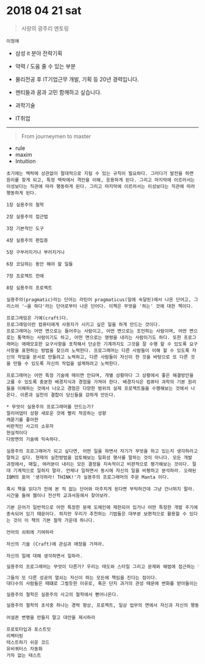 # 2018 04 21 sat

> 사랑의 광주리 멘토링

`이정애`
- 삼성 it 분야 전략기획
- 약력 / 도움 줄 수 있는 부분
- 물리전공 후 IT기업근무 개발, 기획 등 20년 경력입니다.
- 멘티들과 꿈과 고민 함깨하고 싶습니다.


- 과학기술
- IT취업

---
> From journeymen to master

- rule
- maxim
- Intuition

```
초기에는 맥락에 상관없이 절대적으로 지킬 수 있는 규칙이 필요하다. 그러다가 발전을 하면 원리를 찾게 되고, 특정 맥락에서 격언을 이해, 응용하게 된다. 그리고 마지막에 이르러서는 이성보다는 직관에 따라 행동하게 된다. 그리고 마지막에 이르러서는 이성보다는 직관에 따라 행동하게 된다.
```

```차례
1장 실용주의 철학

2장 실용주의 접근법

3장 기본적인 도구

4장 실용주의 편집증 

5장 구부러지거나 부러지거나

6장 코딩하는 동안 해야 할 일들

7장 프로젝트 전에

8장 실용주의 프로젝트
```

```PREFACE
실용주의(pragmatic)라는 단어는 라틴어 pragmaticus(일에 숙달된)에서 나온 단어고, 그리스어 '~을 하다'라는 단어로부터 나온 단어다. 이책은 무엇을 '하는' 것에 대한 책이다.

프로그래밍은 기예(craft)다. 
프로그래밍이란 컴퓨터에게 사용자가 시키고 싶은 일을 하게 만드는 것이다.
프로그래머는 어떤 면으로는 들어주는 사람이고, 어떤 면으로는 조언하는 사람이며, 어떤 면으로는 통역하는 사람이기도 하고, 어떤 면으로는 명령을 내리는 사람이기도 하다. 또한 프로그래머는 애매모호한 요구사항을 포착해서 단순한 기계까지도 그것을 잘 수행 할 수 있도록 요구사항을 표현하는 방법을 찾으려 노력한다. 프로그래머는 다른 사람들이 이해 할 수 있도록 자신의 작업을 문서로 만들려고 노력하고, 다른 사람들이 자신이 한 것을 바탕으로 또 다른 것을 만들 수 있도록 자신의 작업을 설계하려고 노력한다.

프로그래머는 어떤 특정 기술에 매이면 안되며, 개별 상황마다 그 상황에서 좋은 해결방안을 고를 수 있도록 충분한 배경지식과 경험을 가져야 한다. 배경지식은 컴퓨터 과학의 기본 원리들을 이해하는 것에서 나오고 경험은 다양한 범위의 실제 프로젝트들을 수행해보는 것에서 나온다. 이론과 실천의 결합이 당신들을 강하게 만든다.

* 무엇이 실용주의 프로그래머를 만드는가?
얼리어뎁터 성향 새로운 것에 빨리 적응하는 성향
캐묻기를 좋아한
비판적인 사고의 소유자
현실적이다
다방면의 기술에 익숙하다.

실용주의 프로그래머가 되고 싶다면, 어떤 일을 하면서 자기가 무엇을 하고 있는지 생각하라고 말하고 싶다. 현재의 실천방법을 검토해보는 일회성 행사를 말하는 것이 아니다. 모든 개발 과정에서, 매일, 여러분이 내리는 모든 결정을 지속적이고 비판적으로 평가해보는 것이다. 절대 기계적으로 일하지 말라. 언제나 일하면서 동시에 자신의 일을 비평하고 분석하라. 오래된 IBM의 표어 '생각하라! THINK!'가 실용주의 프로그래머의 주문 Manta 이다.

혹시 책을 읽다가 전에 본 적 없는 단어와 마주치게 된다면 부탁하건데 그냥 건너뛰지 말라. 시간을 들여 웹이나 전산학 교과서등에서 찾아보라. 

기본 은어가 일반적으로 어떤 특정한 문제 도메인에 제한되어 있거나 어떤 특정한 개발 주기에 종속되어 있기 때문이다. 하지만 우리가 추천하는 기법들은 대부분 보편적으로 활용할 수 있다는 것이 이 책의 기본 철학 가운데 하나다. 

언어의 쇠퇴에 기여하라
```

```실용주의 프로그래머 TIP#1
자신의 기술 (Craft)에 관심과 애정을 가져라.
```

```실용주의 프로그래머 TIP#2
자신의 일에 대해 생각하면서 일하라.
```

```1 실용주의 철학
실용주의 프로그래머는 무엇이 다른가? 우리는 태도와 스타일 그리고 문제와 해법에 접근하는 철학에 차이가 있다고 생각한다. 그들은 직면한 문제 너머를 생각하며, 문제를 항상 더 큰 맥락에 놓으려 노력하고, 항상 더 큰 그림을 보려 한다. 어쨋건 이런 더 큰 맥락 없이 도대체 어떻게 실용적일 수 있겠는가?

그들의 또 다른 성공의 열쇠는 자신이 하는 모든에 책임을 진다는 점이다.
대다수의 사람들은 때떄로 그럴듯한 이유로, 혹은 단지 과거의 관성 때문에 변화를 받아들이는 것이 어렵다고 느낀다. 

실용주의 철학은 실용주의 사고의 철학에서 뻗어나온다.
```

```1.1 고양이가 내 소스코드를 삼켰어요
실용주의 철학의 초석중 하나는 경력 향상, 프로젝트, 일상 업무의 면에서 자신과 자신의 행동에 대해 책임을 지는 것이다. 실용주의 프로그래머는 경력에 대해 책임을 지고, 자신의 무지나 실수를 인정하기를 두려워하지 않는다. 무지나 실수를 인정하는 일은 분명 프로그래밍에 있어 가장 즐거운 부분은 아니다. 실수나 무지 같은 단점에 대해서도 정직해져야 한다.
```

``` 실용주의 프로그래머 TIP#3
어설픈 변명을 만들지 말고 대안을 제시하라
```

```관련항목
프로토타입과 포스트잇
리팩터링
테스트하기 쉬운 코드
유비쿼터스 자동화
가차 없는 테스트
```

